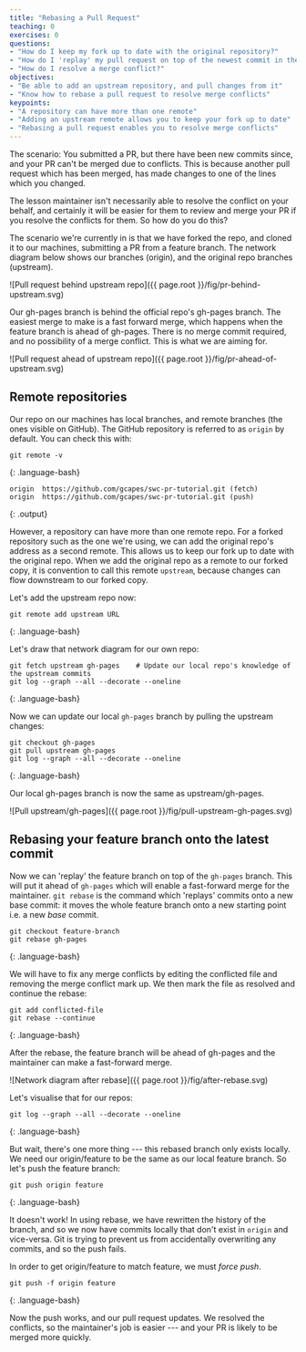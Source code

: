 ```yaml
---
title: "Rebasing a Pull Request"
teaching: 0
exercises: 0
questions:
- "How do I keep my fork up to date with the original repository?"
- "How do I 'replay' my pull request on top of the newest commit in the repository?"
- "How do I resolve a merge conflict?"
objectives:
- "Be able to add an upstream repository, and pull changes from it"
- "Know how to rebase a pull request to resolve merge conflicts"
keypoints:
- "A repository can have more than one remote"
- "Adding an upstream remote allows you to keep your fork up to date"
- "Rebasing a pull request enables you to resolve merge conflicts"
---
```

The scenario: You submitted a PR, but there have been new commits since, and your PR can't be merged due to conflicts.
This is because another pull request which has been merged, has made changes to one of the lines which you changed.

The lesson maintainer isn't necessarily able to resolve the conflict on your behalf,
and certainly it will be easier for them to review and merge your PR if you resolve the conflicts for them.
So how do you do this?

The scenario we're currently in is that we have forked the repo, and cloned it to our machines,
submitting a PR from a feature branch.
The network diagram below shows our branches (origin), and the original repo branches (upstream).

![Pull request behind upstream repo]({{ page.root }}/fig/pr-behind-upstream.svg)

Our gh-pages branch is behind the official repo's gh-pages branch.
The easiest merge to make is a fast forward merge, which happens when the feature branch is ahead of gh-pages.
There is no merge commit required, and no possibility of a merge conflict. This is what we are aiming for.

![Pull request ahead of upstream repo]({{ page.root }}/fig/pr-ahead-of-upstream.svg)

## Remote repositories
Our repo on our machines has local branches, and remote branches (the ones visible on GitHub).
The GitHub repository is referred to as `origin` by default.
You can check this with:

```
git remote -v
```
{: .language-bash}

```
origin	https://github.com/gcapes/swc-pr-tutorial.git (fetch)
origin	https://github.com/gcapes/swc-pr-tutorial.git (push)
```
{: .output}

However, a repository can have more than one remote repo.
For a forked repository such as the one we're using, we can add the original repo's address as a second remote.
This allows us to keep our fork up to date with the original repo.
When we add the original repo as a remote to our forked copy, it is convention to call this remote `upstream`,
because changes can flow downstream to our forked copy.

Let's add the upstream repo now:

```
git remote add upstream URL
```
{: .language-bash}

Let's draw that network diagram for our own repo:

```
git fetch upstream gh-pages    # Update our local repo's knowledge of the upstream commits
git log --graph --all --decorate --oneline
```
{: .language-bash}

Now we can update our local `gh-pages` branch by pulling the upstream changes:

```
git checkout gh-pages
git pull upstream gh-pages
git log --graph --all --decorate --oneline
```
{: .language-bash}

Our local gh-pages branch is now the same as upstream/gh-pages.

![Pull upstream/gh-pages]({{ page.root }}/fig/pull-upstream-gh-pages.svg)


## Rebasing your feature branch onto the latest commit
Now we can 'replay' the feature branch on top of the `gh-pages` branch.
This will put it ahead of `gh-pages` which will enable a fast-forward merge for the maintainer.
`git rebase` is the command which 'replays' commits onto a new base commit:
it moves the whole feature branch onto a new starting point i.e. a new *base* commit.

```
git checkout feature-branch
git rebase gh-pages
```
{: .language-bash}

We will have to fix any merge conflicts by editing the conflicted file and removing the merge conflict mark up.
We then mark the file as resolved and continue the rebase:

```
git add conflicted-file
git rebase --continue
```
{: .language-bash}

After the rebase, the feature branch will be ahead of gh-pages and the maintainer can make a fast-forward merge.

![Network diagram after rebase]({{ page.root }}/fig/after-rebase.svg)

Let's visualise that for our repos:

```
git log --graph --all --decorate --oneline
```
{: .language-bash}

But wait, there's one more thing --- this rebased branch only exists locally.
We need our origin/feature to be the same as our local feature branch.
So let's push the feature branch:

```
git push origin feature
```
{: .language-bash}

It doesn't work! In using rebase, we have rewritten the history of the branch,
and so we now have commits locally that don't exist in `origin` and vice-versa.
Git is trying to prevent us from accidentally overwriting any commits, and so the push fails.

In order to get origin/feature to match feature, we must *force push*.
```
git push -f origin feature
```
{: .language-bash}

Now the push works, and our pull request updates.
We resolved the conflicts, so the maintainer's job is easier ---
and your PR is likely to be merged more quickly.
